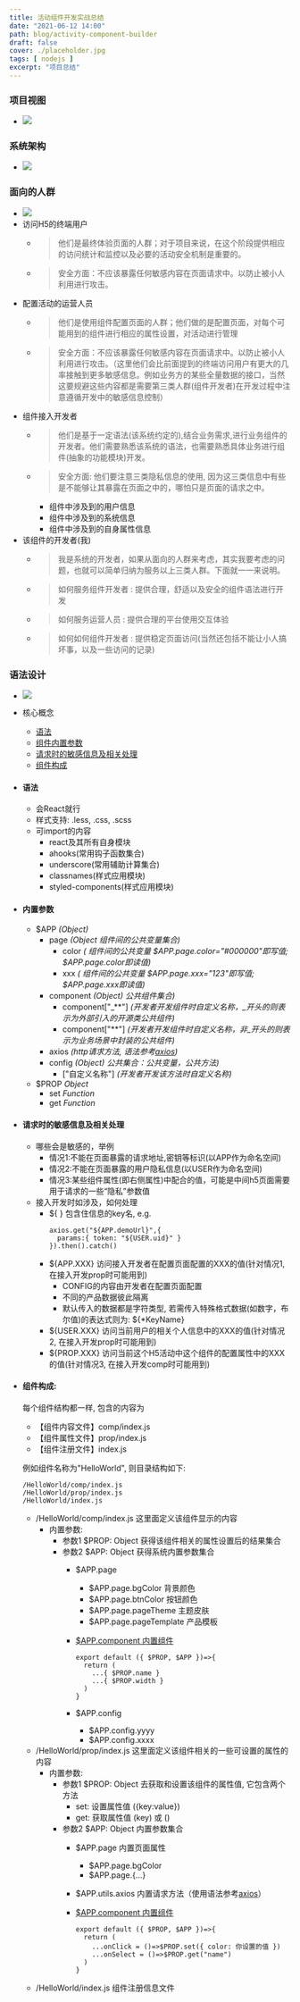 ```yaml
---
title: 活动组件开发实战总结
date: "2021-06-12 14:00"
path: blog/activity-component-builder
draft: false
cover: ./placeholder.jpg
tags: [ nodejs ]
excerpt: "项目总结"
---
```


### 项目视图
- ![](./images/overall.png)

### 系统架构
- ![](./images/项目系统架构v3.png)

### 面向的人群
- ![](./images/项目业务架构v3.png)
- 访问H5的终端用户
  - > 他们是最终体验页面的人群；对于项目来说，在这个阶段提供相应的访问统计和监控以及必要的活动安全机制是重要的。
  - > 安全方面：不应该暴露任何敏感内容在页面请求中。以防止被小人利用进行攻击。
- 配置活动的运营人员
  - > 他们是使用组件配置页面的人群；他们做的是配置页面，对每个可能用到的组件进行相应的属性设置，对活动进行管理
  - > 安全方面：不应该暴露任何敏感内容在页面请求中。以防止被小人利用进行攻击。（这里他们会比前面提到的终端访问用户有更大的几率接触到更多敏感信息。例如业务方的某些全量数据的接口，当然这要规避这些内容都是需要第三类人群(组件开发者)在开发过程中注意遵循开发中的敏感信息控制）
- 组件接入开发者
  - > 他们是基于一定语法(该系统约定的),结合业务需求,进行业务组件的开发者。他们需要熟悉该系统的语法，也需要熟悉具体业务进行组件(抽象的功能模块)开发。
  - > 安全方面: 他们要注意三类隐私信息的使用, 因为这三类信息中有些是不能够让其暴露在页面之中的，哪怕只是页面的请求之中。
    - 组件中涉及到的用户信息
    - 组件中涉及到的系统信息
    - 组件中涉及到的自身属性信息
- 该组件的开发者(我)
  - > 我是系统的开发者，如果从面向的人群来考虑，其实我要考虑的问题，也就可以简单归纳为服务以上三类人群。下面就一一来说明。
  - > 如何服务组件开发者 : 提供合理，舒适以及安全的组件语法进行开发
  - > 如何服务运营人员 : 提供合理的平台使用交互体验
  - > 如何如何组件开发者 : 提供稳定页面访问(当然还包括不能让小人搞坏事，以及一些访问的记录)

### 语法设计
- ![](./images/语法与配置.png)
- 核心概念
  - [语法](#语法)
  - [组件内置参数](#内置参数)
  - [请求时的敏感信息及相关处理](#请求时的敏感信息及相关处理)
  - [组件构成](#组件构成)
  
- #### 语法
  - 会React就行
  - 样式支持: .less, .css, .scss
  - 可import的内容
    - react及其所有自身模块
    - ahooks(常用钩子函数集合) 
    - underscore(常用辅助计算集合)
    - classnames(样式应用模块)
    - styled-components(样式应用模块)

- #### 内置参数
  
  - $APP *(Object)*
    - page *(Object 组件间的公共变量集合)*
      - color *( 组件间的公共变量 $APP.page.color="#000000"即写值; $APP.page.color即读值)*
      - xxx *( 组件间的公共变量 $APP.page.xxx="123"即写值; $APP.page.xxx即读值)*
    - component *(Object) 公共组件集合)*
      - component["_**"] *(开发者开发组件时自定义名称，_开头的则表示为外部引入的开源类公共组件)*
      - component["**"] *(开发者开发组件时自定义名称，非_开头的则表示为业务场景中封装的公共组件)*
    - axios *(http请求方法, 语法参考[axios](https://github.com/axios/axios))*
    - config *(Object) 公共集合：公共变量，公共方法)*
      - ["自定义名称"] *(开发者开发该方法时自定义名称)*
  - $PROP *Object*
    - set *Function*
    - get *Function*
  
- #### 请求时的敏感信息及相关处理
  - 哪些会是敏感的，举例
    - 情况1:不能在页面暴露的请求地址,密钥等标识(以APP作为命名空间)
    - 情况2:不能在页面暴露的用户隐私信息(以USER作为命名空间)
    - 情况3:某些组件属性(即右侧属性)中配合的值，可能是中间h5页面需要用于请求的一些“隐私”参数值
  - 接入开发时如涉及，如何处理
    - ${  } 包含住信息的key名, 
      e.g. 
      ```
      axios.get("${APP.demoUrl}",{
        params:{ token: "${USER.uid}" }
      }).then().catch()
      ```
    - ${APP.XXX} 访问接入开发者在配置页面配置的XXX的值(针对情况1, 在接入开发prop时可能用到)
      - CONFIG的内容由开发者在配置页面配置
      - 不同的产品数据彼此隔离
      - 默认传入的数据都是字符类型, 若需传入特殊格式数据(如数字，布尔值)的表达式则为: ${*KeyName}
    - ${USER.XXX} 访问当前用户的相关个人信息中的XXX的值(针对情况2, 在接入开发prop时可能用到)
    - ${PROP.XXX} 访问当前这个H5活动中这个组件的配置属性中的XXX的值(针对情况3, 在接入开发comp时可能用到)
        

- #### 组件构成: 

  每个组件结构都一样, 包含的内容为
    - 【组件内容文件】comp/index.js 
    - 【组件属性文件】prop/index.js
    - 【组件注册文件】index.js
  
  例如组件名称为"HelloWorld", 则目录结构如下:
    ```
    /HelloWorld/comp/index.js
    /HelloWorld/prop/index.js
    /HelloWorld/index.js
    ```

    - /HelloWorld/comp/index.js 这里面定义该组件显示的内容
      - 内置参数: 
        - 参数1 $PROP: Object 获得该组件相关的属性设置后的结果集合
        - 参数2 $APP: Object 获得系统内置参数集合
          -  $APP.page
              -  $APP.page.bgColor 背景颜色
              -  $APP.page.btnColor 按钮颜色
              -  $APP.page.pageTheme 主题皮肤
              -  $APP.page.pageTemplate 产品模板
          
          -  [$APP.component 内置组件](./src/builtInComponents/README.md)
              ```
              export default ({ $PROP, $APP })=>{
                return (
                  ...{ $PROP.name }
                  ...{ $PROP.width }
                )
              }
              ```
          - $APP.config
            - $APP.config.yyyy
            - $APP.config.xxxx
    - /HelloWorld/prop/index.js 这里面定义该组件相关的一些可设置的属性的内容
      - 内置参数: 
        - 参数1 $PROP: Object 去获取和设置该组件的属性值, 它包含两个方法
          - set: 设置属性值 ({key:value})
          - get: 获取属性值 (key) 或 ()
        - 参数2 $APP: Object 内置参数集合
          -  $APP.page 内置页面属性
              -  $APP.page.bgColor
              -  $APP.page.{...}
          -  $APP.utils.axios 内置请求方法（使用语法参考[axios](https://github.com/axios/axios)）
          -  [$APP.component 内置组件](./src/builtInComponents/README.md)

              ```
              export default ({ $PROP, $APP })=>{
                return (
                  ...onClick = ()=>$PROP.set({ color: 你设置的值 })
                  ...onSelect = ()=>$PROP.get("name")
                )
              }
              ```
    - /HelloWorld/index.js 组件注册信息文件
